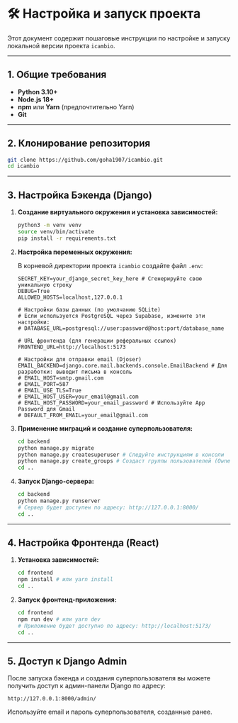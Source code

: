 # 🛠️ Настройка и запуск проекта

Этот документ содержит пошаговые инструкции по настройке и запуску локальной версии проекта `icambio`.

---

## 1. Общие требования

-   **Python 3.10+**
-   **Node.js 18+**
-   **npm** или **Yarn** (предпочтительно Yarn)
-   **Git**

---

## 2. Клонирование репозитория

```bash
git clone https://github.com/goha1907/icambio.git
cd icambio
```

---

## 3. Настройка Бэкенда (Django)

1.  **Создание виртуального окружения и установка зависимостей:**

    ```bash
    python3 -m venv venv
    source venv/bin/activate
    pip install -r requirements.txt
    ```

2.  **Настройка переменных окружения:**

    В корневой директории проекта `icambio` создайте файл `.env`:

    ```dotenv
    SECRET_KEY=your_django_secret_key_here # Сгенерируйте свою уникальную строку
    DEBUG=True
    ALLOWED_HOSTS=localhost,127.0.0.1

    # Настройки базы данных (по умолчанию SQLite)
    # Если используется PostgreSQL через Supabase, измените эти настройки:
    # DATABASE_URL=postgresql://user:password@host:port/database_name

    # URL фронтенда (для генерации реферальных ссылок)
    FRONTEND_URL=http://localhost:5173

    # Настройки для отправки email (Djoser)
    EMAIL_BACKEND=django.core.mail.backends.console.EmailBackend # Для разработки: выводит письма в консоль
    # EMAIL_HOST=smtp.gmail.com
    # EMAIL_PORT=587
    # EMAIL_USE_TLS=True
    # EMAIL_HOST_USER=your_email@gmail.com
    # EMAIL_HOST_PASSWORD=your_email_password # Используйте App Password для Gmail
    # DEFAULT_FROM_EMAIL=your_email@gmail.com
    ```

3.  **Применение миграций и создание суперпользователя:**

    ```bash
    cd backend
    python manage.py migrate
    python manage.py createsuperuser # Следуйте инструкциям в консоли
    python manage.py create_groups # Создаст группы пользователей (Owners, Administrators, Operators)
    cd ..
    ```

4.  **Запуск Django-сервера:**

    ```bash
    cd backend
    python manage.py runserver
    # Сервер будет доступен по адресу: http://127.0.0.1:8000/
    cd ..
    ```

---

## 4. Настройка Фронтенда (React)

1.  **Установка зависимостей:**

    ```bash
    cd frontend
    npm install # или yarn install
    cd ..
    ```

2.  **Запуск фронтенд-приложения:**

    ```bash
    cd frontend
    npm run dev # или yarn dev
    # Приложение будет доступно по адресу: http://localhost:5173/
    cd ..
    ```

---

## 5. Доступ к Django Admin

После запуска бэкенда и создания суперпользователя вы можете получить доступ к админ-панели Django по адресу:

`http://127.0.0.1:8000/admin/`

Используйте email и пароль суперпользователя, созданные ранее. 